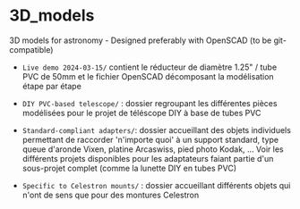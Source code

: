 # 3D_models
3D models for astronomy - Designed preferably with OpenSCAD (to be git-compatible)

* `Live demo 2024-03-15/` contient le réducteur de diamètre 1.25" / tube PVC de 50mm et le fichier OpenSCAD décomposant la modélisation étape par étape

* `DIY PVC-based telescope/` : dossier regroupant les différentes pièces modélisées pour le projet de téléscope DIY à base de tubes PVC

* `Standard-compliant adapters/`: dossier accueillant des objets individuels permettant de raccorder 'n'importe quoi' à un support standard, type queue d'aronde Vixen, platine Arcaswiss, pied photo Kodak, ... Voir les différents projets disponibles pour les adaptateurs faiant partie d'un sous-projet complet (comme la lunette DIY en tubes PVC)

* `Specific to Celestron mounts/` : dossier accueillant différents objets qui n'ont de sens que pour des montures Celestron


